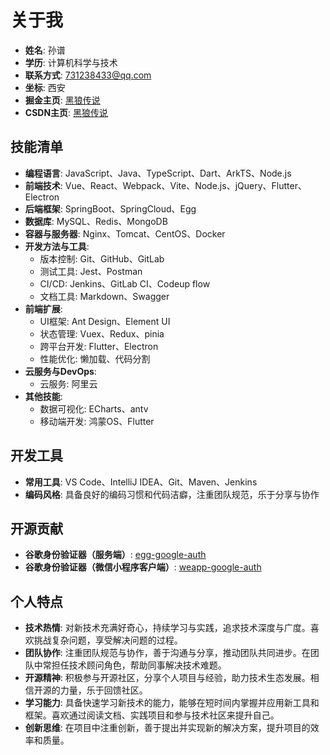 # 关于我

- **姓名**: 孙谱
- **学历**: 计算机科学与技术
- **联系方式**: [731238433@qq.com](mailto:731238433@qq.com)
- **坐标**: 西安
- **掘金主页**: [黑狼传说](https://juejin.cn/user/1662117310106909)
- **CSDN主页**: [黑狼传说](https://blog.csdn.net/Jerry_zpon)

## 技能清单

- **编程语言**: JavaScript、Java、TypeScript、Dart、ArkTS、Node.js
- **前端技术**: Vue、React、Webpack、Vite、Node.js、jQuery、Flutter、Electron
- **后端框架**: SpringBoot、SpringCloud、Egg
- **数据库**: MySQL、Redis、MongoDB
- **容器与服务器**: Nginx、Tomcat、CentOS、Docker
- **开发方法与工具**:
  - 版本控制: Git、GitHub、GitLab
  - 测试工具: Jest、Postman
  - CI/CD: Jenkins、GitLab CI、Codeup flow
  - 文档工具: Markdown、Swagger
- **前端扩展**:
  - UI框架: Ant Design、Element UI
  - 状态管理: Vuex、Redux、pinia
  - 跨平台开发: Flutter、Electron
  - 性能优化: 懒加载、代码分割
- **云服务与DevOps**:
  - 云服务: 阿里云
- **其他技能**:
  - 数据可视化: ECharts、antv
  - 移动端开发: 鸿蒙OS、Flutter

## 开发工具

- **常用工具**: VS Code、IntelliJ IDEA、Git、Maven、Jenkins
- **编码风格**: 具备良好的编码习惯和代码洁癖，注重团队规范，乐于分享与协作

## 开源贡献

- **谷歌身份验证器（服务端）**: [egg-google-auth](https://github.com/sunpu007/egg-google-auth)
- **谷歌身份验证器（微信小程序客户端）**: [weapp-google-auth](https://github.com/sunpu007/weapp-google-auth)

## 个人特点

- **技术热情**: 对新技术充满好奇心，持续学习与实践，追求技术深度与广度。喜欢挑战复杂问题，享受解决问题的过程。
- **团队协作**: 注重团队规范与协作，善于沟通与分享，推动团队共同进步。在团队中常担任技术顾问角色，帮助同事解决技术难题。
- **开源精神**: 积极参与开源社区，分享个人项目与经验，助力技术生态发展。相信开源的力量，乐于回馈社区。
- **学习能力**: 具备快速学习新技术的能力，能够在短时间内掌握并应用新工具和框架。喜欢通过阅读文档、实践项目和参与技术社区来提升自己。
- **创新思维**: 在项目中注重创新，善于提出并实现新的解决方案，提升项目的效率和质量。